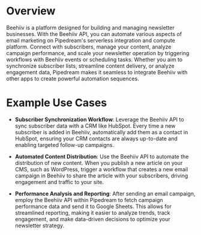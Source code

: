 # Overview

Beehiiv is a platform designed for building and managing newsletter businesses. With the Beehiiv API, you can automate various aspects of email marketing on Pipedream's serverless integration and compute platform. Connect with subscribers, manage your content, analyze campaign performance, and scale your newsletter operation by triggering workflows with Beehiiv events or scheduling tasks. Whether you aim to synchronize subscriber lists, streamline content delivery, or analyze engagement data, Pipedream makes it seamless to integrate Beehiiv with other apps to create powerful automation sequences.

# Example Use Cases

- **Subscriber Synchronization Workflow**: Leverage the Beehiiv API to sync subscriber data with a CRM like HubSpot. Every time a new subscriber is added in Beehiiv, automatically add them as a contact in HubSpot, ensuring your CRM contacts are always up-to-date and enabling targeted follow-up campaigns.

- **Automated Content Distribution**: Use the Beehiiv API to automate the distribution of new content. When you publish a new article on your CMS, such as WordPress, trigger a workflow that creates a new email campaign in Beehiiv to share the article with your subscribers, driving engagement and traffic to your site.

- **Performance Analysis and Reporting**: After sending an email campaign, employ the Beehiiv API within Pipedream to fetch campaign performance data and send it to Google Sheets. This allows for streamlined reporting, making it easier to analyze trends, track engagement, and make data-driven decisions to optimize your newsletter strategy.
